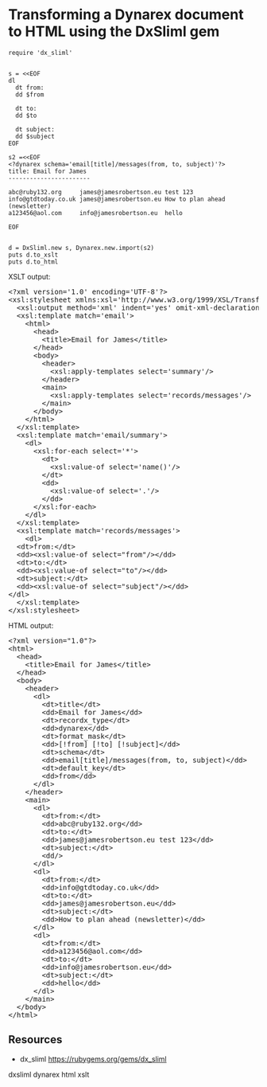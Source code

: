 # Transforming a Dynarex document to HTML using the DxSliml gem

    require 'dx_sliml'


    s = <<EOF
    dl
      dt from:
      dd $from

      dt to:
      dd $to

      dt subject:
      dd $subject
    EOF

    s2 =<<EOF
    <?dynarex schema='email[title]/messages(from, to, subject)'?>
    title: Email for James
    -----------------------

    abc@ruby132.org     james@jamesrobertson.eu test 123
    info@gtdtoday.co.uk james@jamesrobertson.eu How to plan ahead (newsletter)
    a123456@aol.com     info@jamesrobertson.eu  hello

    EOF


    d = DxSliml.new s, Dynarex.new.import(s2)
    puts d.to_xslt
    puts d.to_html


XSLT output:

<pre>
&lt;?xml version='1.0' encoding='UTF-8'?&gt;
&lt;xsl:stylesheet xmlns:xsl='http://www.w3.org/1999/XSL/Transform' version='1.0'&gt;
  &lt;xsl:output method='xml' indent='yes' omit-xml-declaration='yes'/&gt;
  &lt;xsl:template match='email'&gt;
    &lt;html&gt;
      &lt;head&gt;
        &lt;title&gt;Email for James&lt;/title&gt;
      &lt;/head&gt;
      &lt;body&gt;
        &lt;header&gt;
          &lt;xsl:apply-templates select='summary'/&gt;
        &lt;/header&gt;
        &lt;main&gt;
          &lt;xsl:apply-templates select='records/messages'/&gt;
        &lt;/main&gt;
      &lt;/body&gt;
    &lt;/html&gt;
  &lt;/xsl:template&gt;
  &lt;xsl:template match='email/summary'&gt;
    &lt;dl&gt;
      &lt;xsl:for-each select='*'&gt;
        &lt;dt&gt;
          &lt;xsl:value-of select='name()'/&gt;
        &lt;/dt&gt;
        &lt;dd&gt;
          &lt;xsl:value-of select='.'/&gt;
        &lt;/dd&gt;
      &lt;/xsl:for-each&gt;
    &lt;/dl&gt;
  &lt;/xsl:template&gt;
  &lt;xsl:template match='records/messages'&gt;
    &lt;dl&gt;
  &lt;dt&gt;from:&lt;/dt&gt;
  &lt;dd&gt;&lt;xsl:value-of select="from"/&gt;&lt;/dd&gt;
  &lt;dt&gt;to:&lt;/dt&gt;
  &lt;dd&gt;&lt;xsl:value-of select="to"/&gt;&lt;/dd&gt;
  &lt;dt&gt;subject:&lt;/dt&gt;
  &lt;dd&gt;&lt;xsl:value-of select="subject"/&gt;&lt;/dd&gt;
&lt;/dl&gt;
  &lt;/xsl:template&gt;
&lt;/xsl:stylesheet&gt;
</pre>

HTML output:

<pre>
&lt;?xml version="1.0"?&gt;
&lt;html&gt;
  &lt;head&gt;
    &lt;title&gt;Email for James&lt;/title&gt;
  &lt;/head&gt;
  &lt;body&gt;
    &lt;header&gt;
      &lt;dl&gt;
        &lt;dt&gt;title&lt;/dt&gt;
        &lt;dd&gt;Email for James&lt;/dd&gt;
        &lt;dt&gt;recordx_type&lt;/dt&gt;
        &lt;dd&gt;dynarex&lt;/dd&gt;
        &lt;dt&gt;format_mask&lt;/dt&gt;
        &lt;dd&gt;[!from] [!to] [!subject]&lt;/dd&gt;
        &lt;dt&gt;schema&lt;/dt&gt;
        &lt;dd&gt;email[title]/messages(from, to, subject)&lt;/dd&gt;
        &lt;dt&gt;default_key&lt;/dt&gt;
        &lt;dd&gt;from&lt;/dd&gt;
      &lt;/dl&gt;
    &lt;/header&gt;
    &lt;main&gt;
      &lt;dl&gt;
        &lt;dt&gt;from:&lt;/dt&gt;
        &lt;dd&gt;abc@ruby132.org&lt;/dd&gt;
        &lt;dt&gt;to:&lt;/dt&gt;
        &lt;dd&gt;james@jamesrobertson.eu test 123&lt;/dd&gt;
        &lt;dt&gt;subject:&lt;/dt&gt;
        &lt;dd/&gt;
      &lt;/dl&gt;
      &lt;dl&gt;
        &lt;dt&gt;from:&lt;/dt&gt;
        &lt;dd&gt;info@gtdtoday.co.uk&lt;/dd&gt;
        &lt;dt&gt;to:&lt;/dt&gt;
        &lt;dd&gt;james@jamesrobertson.eu&lt;/dd&gt;
        &lt;dt&gt;subject:&lt;/dt&gt;
        &lt;dd&gt;How to plan ahead (newsletter)&lt;/dd&gt;
      &lt;/dl&gt;
      &lt;dl&gt;
        &lt;dt&gt;from:&lt;/dt&gt;
        &lt;dd&gt;a123456@aol.com&lt;/dd&gt;
        &lt;dt&gt;to:&lt;/dt&gt;
        &lt;dd&gt;info@jamesrobertson.eu&lt;/dd&gt;
        &lt;dt&gt;subject:&lt;/dt&gt;
        &lt;dd&gt;hello&lt;/dd&gt;
      &lt;/dl&gt;
    &lt;/main&gt;
  &lt;/body&gt;
&lt;/html&gt;
</pre>

## Resources

* dx_sliml https://rubygems.org/gems/dx_sliml

dxsliml dynarex html xslt
